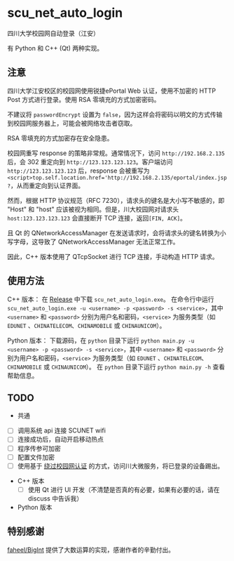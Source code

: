 # scu_net_auto_login
四川大学校园网自动登录（江安）

有 Python 和 C++ (Qt) 两种实现。

## 注意

四川大学江安校区的校园网使用锐捷ePortal Web 认证，使用不加密的 HTTP Post 方式进行登录。使用 RSA 零填充的方式加密密码。

不建议将 `passwordEncrypt` 设置为 `false`，因为这样会将密码以明文的方式传输到校园网服务器上，可能会被网络攻击者窃取。

RSA 零填充的方式加密存在安全隐患。

校园网重写 response 的策略非常规。通常情况下，访问 `http://192.168.2.135` 后，会 302 重定向到 `http://123.123.123.123`。客户端访问 `http://123.123.123.123` 后，response 会被重写为 `<script>top.self.location.href='http://192.168.2.135/eportal/index.jsp?`，从而重定向到认证界面。

然而，根据 HTTP 协议规范（RFC 7230），请求头的键名是大小写不敏感的，即 "Host" 和 "host" 应该被视为相同。但是，川大校园网对请求头 `host:123.123.123.123` 会直接断开 TCP 连接，返回`[FIN, ACK]`。

且 Qt 的 QNetworkAccessManager 在发送请求时，会将请求头的键名转换为小写字母，这导致了 QNetworkAccessManager 无法正常工作。

因此，C++ 版本使用了 QTcpSocket 进行 TCP 连接，手动构造 HTTP 请求。

## 使用方法

C++ 版本：
在 [Release](https://github.com/LFWQSP2641/scu_net_auto_login/releases) 中下载 `scu_net_auto_login.exe`。
在命令行中运行 `scu_net_auto_login.exe -u <username> -p <password> -s <service>`，其中 `<username>` 和 `<password>` 分别为用户名和密码，`<service>` 为服务类型（如 `EDUNET` 、`CHINATELECOM`、`CHINAMOBILE` 或 `CHINAUNICOM`）。

Python 版本：
下载源码，在 `python` 目录下运行 `python main.py -u <username> -p <password> -s <service>`，其中 `<username>` 和 `<password>` 分别为用户名和密码，`<service>` 为服务类型（如 `EDUNET` 、`CHINATELECOM`、`CHINAMOBILE` 或 `CHINAUNICOM`）。
在 `python` 目录下运行 `python main.py -h` 查看帮助信息。

## TODO

- 共通
- [ ] 调用系统 api 连接 SCUNET wifi
- [ ] 连接成功后，自动开启移动热点
- [ ] 程序传参可加密
- [ ] 配置文件加密
- [ ] 使用基于 [绕过校园网认证](https://lfwqsp2641.me/bypass-campus-network.html) 的方式，访问川大微服务，将已登录的设备踢出。

- C++ 版本
  - [ ] 使用 Qt 进行 UI 开发（不清楚是否真的有必要，如果有必要的话，请在 discuss 中告诉我）

- Python 版本

## 特别感谢

[faheel/BigInt](https://github.com/faheel/BigInt) 提供了大数运算的实现，感谢作者的辛勤付出。
